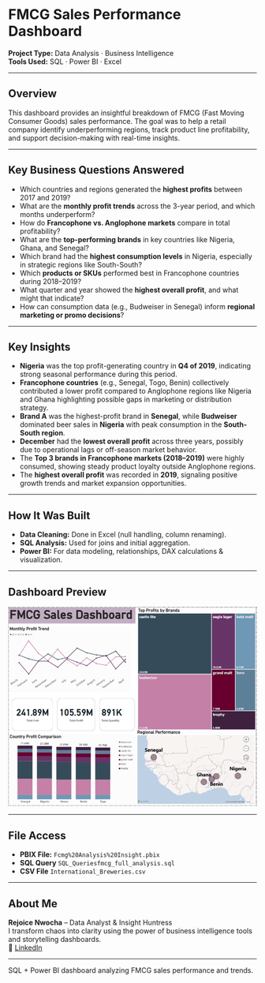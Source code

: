 # FMCG Sales Performance Dashboard

**Project Type:** Data Analysis · Business Intelligence  
**Tools Used:** SQL · Power BI · Excel

---

## Overview

This dashboard provides an insightful breakdown of FMCG (Fast Moving Consumer Goods) sales performance. The goal was to help a retail company identify underperforming regions, track product line profitability, and support decision-making with real-time insights.

---

## Key Business Questions Answered
- Which countries and regions generated the **highest profits** between 2017 and 2019?
- What are the **monthly profit trends** across the 3-year period, and which months underperform?
- How do **Francophone vs. Anglophone markets** compare in total profitability?
- What are the **top-performing brands** in key countries like Nigeria, Ghana, and Senegal?
- Which brand had the **highest consumption levels** in Nigeria, especially in strategic regions like South-South?
- Which **products or SKUs** performed best in Francophone countries during 2018–2019?
- What quarter and year showed the **highest overall profit**, and what might that indicate?
- How can consumption data (e.g., Budweiser in Senegal) inform **regional marketing or promo decisions**?

---

## Key Insights
- **Nigeria** was the top profit-generating country in **Q4 of 2019**, indicating strong seasonal performance during this period.
- **Francophone countries** (e.g., Senegal, Togo, Benin) collectively contributed a lower profit compared to Anglophone regions like Nigeria and Ghana highlighting possible gaps in marketing or distribution strategy.
- **Brand A** was the highest-profit brand in **Senegal**, while **Budweiser** dominated beer sales in **Nigeria** with peak consumption in the **South-South region**.
- **December** had the **lowest overall profit** across three years, possibly due to operational lags or off-season market behavior.
- The **Top 3 brands in Francophone markets (2018–2019)** were highly consumed, showing steady product loyalty outside Anglophone regions.
- The **highest overall profit** was recorded in **2019**, signaling positive growth trends and market expansion opportunities.

---

## How It Was Built
- **Data Cleaning:** Done in Excel (null handling, column renaming).
- **SQL Analysis:** Used for joins and initial aggregation.
- **Power BI:** For data modeling, relationships, DAX calculations & visualization.

---

## Dashboard Preview

![Dashboard Screenshot](Dashboard%20Screenshot%20.png)

---

## File Access
- **PBIX File:** `Fcmg%20Analysis%20Insight.pbix`
- **SQL Query** `SQL_Queriesfmcg_full_analysis.sql`
- **CSV File** `International_Breweries.csv`
---

## About Me
**Rejoice Nwocha** – Data Analyst & Insight Huntress  
I transform chaos into clarity using the power of business intelligence tools and storytelling dashboards.  
🔗 [LinkedIn](https://linkedin.com/in/rejoice-nwocha)

---

SQL + Power BI dashboard analyzing FMCG sales performance and trends.
